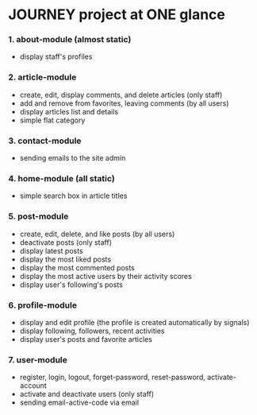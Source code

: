 # JOURNEY project at ONE glance 

### 1. about-module (almost static) 
- display staff's profiles


### 2. article-module
- create, edit, display comments, and delete articles (only staff)
- add and remove from favorites, leaving comments (by all users)
- display articles list and details
- simple flat category


### 3. contact-module
- sending emails to the site admin


### 4. home-module (all static)
- simple search box in article titles


### 5. post-module 
- create, edit, delete, and like posts (by all users)
- deactivate posts (only staff)
- display latest posts 
- display the most liked posts
- display the most commented posts
- display the most active users by their activity scores
- display user's following's posts


### 6. profile-module
- display and edit profile (the profile is created automatically by signals)
- display following, followers, recent activities
- display user's posts and favorite articles


### 7. user-module
- register, login, logout, forget-password, reset-password, activate-account
- activate and deactivate users (only staff)
- sending email-active-code via email 
